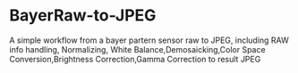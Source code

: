 # BayerRaw-to-JPEG
A simple workflow from a bayer partern sensor raw to JPEG, including RAW info handling, Normalizing, White Balance,Demosaicking,Color Space Conversion,Brightness Correction,Gamma Correction to result JPEG
